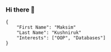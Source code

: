 ### Hi there 👋

<!--
**Reiysher/Reiysher** is a ✨ _special_ ✨ repository because its `README.md` (this file) appears on your GitHub profile.

Here are some ideas to get you started:

- 🔭 I’m currently working on ...
- 🌱 I’m currently learning ...
- 👯 I’m looking to collaborate on ...
- 🤔 I’m looking for help with ...
- 💬 Ask me about ...
- 📫 How to reach me: ...
- 😄 Pronouns: ...
- ⚡ Fun fact: ...
-->

```
{
    "First Name": "Maksim"
    "Last Name": "Kushniruk"
    "Interests": ["OOP", "Databases"]    
}
```
